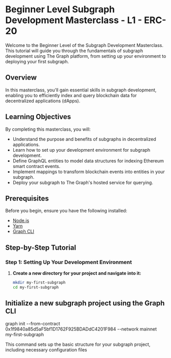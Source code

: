# Beginner Level Subgraph Development Masterclass - L1 - ERC-20

Welcome to the Beginner Level of the Subgraph Development Masterclass. This tutorial will guide you through the fundamentals of subgraph development using The Graph platform, from setting up your environment to deploying your first subgraph.

## Overview

In this masterclass, you'll gain essential skills in subgraph development, enabling you to efficiently index and query blockchain data for decentralized applications (dApps).

## Learning Objectives

By completing this masterclass, you will:

- Understand the purpose and benefits of subgraphs in decentralized applications.
- Learn how to set up your development environment for subgraph development.
- Define GraphQL entities to model data structures for indexing Ethereum smart contract events.
- Implement mappings to transform blockchain events into entities in your subgraph.
- Deploy your subgraph to The Graph's hosted service for querying.

## Prerequisites

Before you begin, ensure you have the following installed:

- [Node.js](https://nodejs.org/)
- [Yarn](https://classic.yarnpkg.com/en/docs/install)
- [Graph CLI](https://github.com/graphprotocol/graph-cli)

## Step-by-Step Tutorial

### Step 1: Setting Up Your Development Environment

1. **Create a new directory for your project and navigate into it:**

   ```bash
   mkdir my-first-subgraph
   cd my-first-subgraph
   ```

## Initialize a new subgraph project using the Graph CLI

graph init --from-contract 0x1f9840a85d5aF5bf1D1762F925BDADdC4201F984 --network mainnet my-first-subgraph

This command sets up the basic structure for your subgraph project, including necessary configuration files
